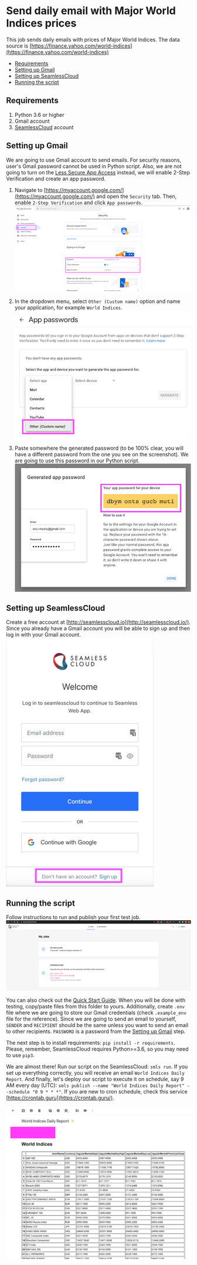 # Send daily email with Major World Indices prices

This job sends daily emails with prices of Major World Indices. The data source is [https://finance.yahoo.com/world-indices](https://finance.yahoo.com/world-indices)  

- [Requirements](#requirements)
- [Setting up Gmail](#setting-up-gmail)
- [Setting up SeamlessCloud](#setting-up-seamlesscloud)
- [Running the script]()

## Requirements
1. Python 3.6 or higher
2. Gmail account
3. [SeamlessCloud](http://seamlesscloud.io/) account

## Setting up Gmail
We are going to use Gmail account to send emails. For security reasons, user's Gmail password cannot be used in Python script. Also, we are not going to turn on the [Less Secure App Access](https://support.google.com/accounts/answer/6010255?hl=en) instead, we will enable 2-Step Verification and create an app password.

1. Navigate to [https://myaccount.google.com/](https://myaccount.google.com/) and open the `Security` tab. Then, enable `2-Step Verification` and click `App passwords`.  
    ![My Account](../images/send_daily_email_yfinance/myaccount.png)

2. In the dropdown menu, select `Other (Custom name)` option and name your application, for example `World Indices`.   
    ![Select Other](../images/send_daily_email_yfinance/apps.png)
    
3. Paste somewhere the generated password (to be 100% clear, you will have a different password from the one you see on the screenshot). We are going to use this password in our Python script.  
    ![Password](../images/send_daily_email_yfinance/password.png)


## Setting up SeamlessCloud  
Create a free account at [http://seamlesscloud.io](http://seamlesscloud.io/). Since you already have a Gmail account you will be able to sign up and then log in with your Gmail account.  
![Seamless Sign Up](../images/smls-signup.png)

## Running the script  
Follow instructions to run and publish your first test job. 
![Seamless Sign Up](../images/seamless_no_jobs_screen.png)

You can also check out the [Quick Start Guide](https://app.seamlesscloud.io/guide). When you will be done with testing, copy/paste files from this folder to yours. Additionally, create `.env` file where we are going to store our Gmail credentials (check `.example_env` file for the reference). Since we are going to send an email to yourself, `SENDER` and `RECIPIENT` should be the same unless you want to send an email to other recipients. `PASSWORD` is a password from the [Setting up Gmail](#setting-up-gmail) step.  

The next step is to install requirements: `pip install -r requirements`. Please, remember, SeamlessCloud requires Python>=3.6, so you may need to use `pip3`.  

We are almost there! Run our script on the SeamlessCloud: `smls run`. If you set up everything correctly, you will receive an email `World Indices Daily Report`. And finally, let's deploy our script to execute it on schedule, say 9 AM every day (UTC): `smls publish --name "World Indices Daily Report" --schedule "0 9 * * *"`. If you are new to cron schedule, check this service [https://crontab.guru](https://crontab.guru/). 
    
![Email](../images/send_daily_email_yfinance/email.png)
